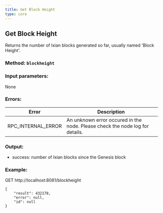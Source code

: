 ```yaml
---
title: Get Block Height
type: core
---
```

## Get Block Height
Returns the number of Ixian blocks generated so far, usually named 'Block Height'.

### Method: `blockheight`
### Input parameters:
None

### Errors:

| Error | Description |
| --- | --- |
| RPC_INTERNAL_ERROR | An unknown error occured in the node. Please check the node log for details. |

### Output:
- success: number of Ixian blocks since the Genesis block

### Example:
GET http://localhost:8081/blockheight

```
{
	"result": 432178,
	"error": null,
	"id": null
}
```